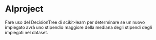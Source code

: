 # AIproject
Fare uso del DecisionTree di scikit-learn per determinare se un nuovo impiegato avrà uno stipendio maggiore della mediana degli stipendi degli impiegati nel dataset.
